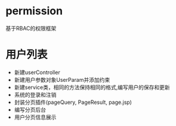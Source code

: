 # permission
基于RBAC的权限框架
# 用户列表
- 新建userController
- 新建用户参数对象UserParam并添加约束
- 新建service类，相同的方法保持相同的格式,编写用户的保存和更新
- 系统的登录和注销
- 封装分页插件(pageQuery, PageResult, page.jsp)
- 编写分页后台
- 用户分页信息展示
